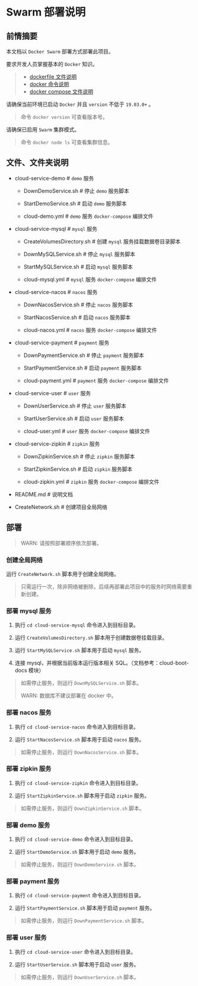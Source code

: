 # Swarm 部署说明

## 前情摘要

本文档以 `Docker Swarm` 部署方式部署此项目。

要求开发人员掌握基本的 `Docker` 知识。

> * [dockerfile 文件说明](https://docs.docker.com/engine/reference/builder/)
> * [docker 命令说明](https://docs.docker.com/engine/reference/run/)
> * [docker compose 文件说明](https://docs.docker.com/compose/compose-file/)

请确保当前环境已启动 `Docker` 并且 `version` 不低于 `19.03.0+` 。

> 命令 `docker version` 可查看版本号。

请确保已启用 `Swarm` 集群模式。

> 命令 `docker node ls` 可查看集群信息。

## 文件、文件夹说明

* cloud-service-demo # `demo` 服务

    * DownDemoService.sh # 停止 `demo` 服务脚本

    * StartDemoService.sh # 启动 `demo` 服务脚本

    * cloud-demo.yml # `demo` 服务 `docker-compose` 编排文件


* cloud-service-mysql # `mysql` 服务

    * CreateVolumesDirectory.sh # 创建 `mysql` 服务挂载数据卷目录脚本

    * DownMySQLService.sh # 停止 `mysql` 服务脚本

    * StartMySQLService.sh # 启动 `mysql` 服务脚本

    * cloud-mysql.yml # `mysql` 服务 `docker-compose` 编排文件


* cloud-service-nacos # `nacos` 服务

  * DownNacosService.sh # 停止 `nacos` 服务脚本

  * StartNacosService.sh # 启动 `nacos` 服务脚本

  * cloud-nacos.yml # `nacos` 服务 `docker-compose` 编排文件
  

* cloud-service-payment # `payment` 服务

    * DownPaymentService.sh # 停止 `payment` 服务脚本

    * StartPaymentService.sh # 启动 `payment` 服务脚本

    * cloud-payment.yml # `payment` 服务 `docker-compose` 编排文件


* cloud-service-user # `user` 服务

    * DownUserService.sh # 停止 `user` 服务脚本

    * StartUserService.sh # 启动 `user` 服务脚本

    * cloud-user.yml # `user` 服务 `docker-compose` 编排文件


* cloud-service-zipkin # `zipkin` 服务

    * DownZipkinService.sh # 停止 `zipkin` 服务脚本

    * StartZipkinService.sh # 启动 `zipkin` 服务脚本

    * cloud-zipkin.yml # `zipkin` 服务 `docker-compose` 编排文件


* README.md # 说明文档

* CreateNetwork.sh # 创建项目全局网络

## 部署

> WARN: 请按照部署顺序依次部署。

### 创建全局网络

运行 `CreateNetwork.sh` 脚本用于创建全局网络。

> 只需运行一次，除非网络被删除，后续再部署此项目中的服务时网络需要重新创建。

### 部署 mysql 服务

1. 执行 `cd cloud-service-mysql` 命令进入到目标目录。

2. 运行 `CreateVolumesDirectory.sh` 脚本用于创建数据卷挂载目录。

3. 运行 `StartMySQLService.sh` 脚本用于启动 `mysql` 服务。

4. 连接 mysql，并根据当前版本运行版本相关 SQL。（文档参考：cloud-boot-docs 模块）

> 如需停止服务，则运行 `DownMySQLService.sh` 脚本。
>
> WARN: 数据库不建议部署在 docker 中。

### 部署 nacos 服务

1. 执行 `cd cloud-service-nacos` 命令进入到目标目录。

2. 运行 `StartNacosService.sh` 脚本用于启动 `nacos` 服务。

> 如需停止服务，则运行 `DownNacosService.sh` 脚本。

### 部署 zipkin 服务

1. 执行 `cd cloud-service-zipkin` 命令进入到目标目录。

2. 运行 `StartZipkinService.sh` 脚本用于启动 `zipkin` 服务。

> 如需停止服务，则运行 `DownZipkinService.sh` 脚本。

### 部署 demo 服务

1. 执行 `cd cloud-service-demo` 命令进入到目标目录。

2. 运行 `StartDemoService.sh` 脚本用于启动 `demo` 服务。

> 如需停止服务，则运行 `DownDemoService.sh` 脚本。

### 部署 payment 服务

1. 执行 `cd cloud-service-payment` 命令进入到目标目录。

2. 运行 `StartPaymentService.sh` 脚本用于启动 `payment` 服务。

> 如需停止服务，则运行 `DownPaymentService.sh` 脚本。

### 部署 user 服务

1. 执行 `cd cloud-service-user` 命令进入到目标目录。

2. 运行 `StartUserService.sh` 脚本用于启动 `user` 服务。

> 如需停止服务，则运行 `DownUserService.sh` 脚本。